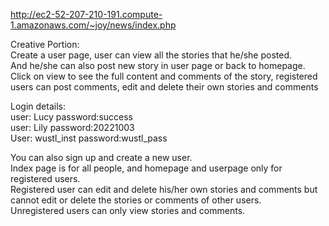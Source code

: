 http://ec2-52-207-210-191.compute-1.amazonaws.com/~joy/news/index.php


Creative Portion:  
Create a user page, user can view all the stories that he/she posted.  
And he/she can also post new story in user page or back to homepage.  
Click on view to see the full content and comments of the story, registered users can post comments, edit and delete their own stories and comments  

Login details:  
user: Lucy password:success  
user: Lily password:20221003  
User: wustl_inst password:wustl_pass  

You can also sign up and create a new user.  
Index page is for all people, and homepage and userpage only for registered users.  
Registered user can edit and delete his/her own stories and comments but cannot edit or delete the stories or comments of other users.   
Unregistered users can only view stories and comments.  


